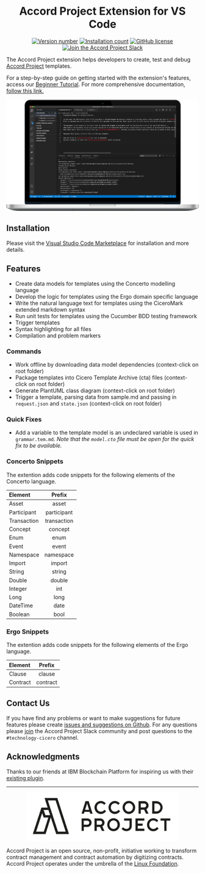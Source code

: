 <h1 align="center">
  Accord Project Extension for VS Code
</h1>

<p align="center">
  <a href="https://marketplace.visualstudio.com/items?itemName=accordproject.cicero-vscode-extension"><img src="https://vsmarketplacebadge.apphb.com/version/accordproject.cicero-vscode-extension.svg" alt="Version number"></a>
  <a href="https://marketplace.visualstudio.com/items?itemName=accordproject.cicero-vscode-extension"><img src="https://vsmarketplacebadge.apphb.com/installs/accordproject.cicero-vscode-extension.svg" alt="Installation count"></a> <a href="https://github.com/accordproject/cicero-vscode-extension/blob/master/LICENSE"><img src="https://img.shields.io/github/license/accordproject/cicero-vscode-extension" alt="GitHub license"></a>
  <a href="https://accord-project-slack-signup.herokuapp.com/">
    <img src="https://img.shields.io/badge/Accord%20Project-Join%20Slack-blue" alt="Join the Accord Project Slack" />
  </a>
</p>

The Accord Project extension helps developers to create, test and debug [Accord Project](https://accordproject.org) templates.

For a step-by-step guide on getting started with the extension's features, access our [Beginner Tutorial](https://docs.accordproject.org). For more comprehensive documentation, [follow this link.](https://docs.accordproject.org)

![Accord Project Extension Homepage](assets/VSCodeImage.png)

## Installation

Please visit the [Visual Studio Code Marketplace](https://marketplace.visualstudio.com/items?itemName=accordproject.cicero-vscode-extension) for installation and more details.

## Features

- Create data models for templates using the Concerto modelling language
- Develop the logic for templates using the Ergo domain specific language
- Write the natural language text for templates using the CiceroMark extended markdown syntax
- Run unit tests for templates using the Cucumber BDD testing framework
- Trigger templates
- Syntax highlighting for all files
- Compilation and problem markers

### Commands

- Work offline by downloading data model dependencies (context-click on root folder)
- Package templates into Cicero Template Archive (cta) files (context-click on root folder)
- Generate PlantUML class diagram (context-click on root folder)
- Trigger a template, parsing data from sample.md and passing in `request.json` and `state.json` (context-click on root folder)

### Quick Fixes

- Add a variable to the template model is an undeclared variable is used in `grammar.tem.md`. _Note that the `model.cto` file must be open for the quick fix to be available._

### Concerto Snippets

The extention adds code snippets for the following elements of the Concerto language.

| Element     |   Prefix    |
| :---------- | :---------: |
| Asset       |    asset    |
| Participant | participant |
| Transaction | transaction |
| Concept     |   concept   |
| Enum        |    enum     |
| Event       |    event    |
| Namespace   |   namespace |
| Import      |    import   |
| String      |    string   |
| Double      |    double   |
| Integer     |    int      |
| Long        |    long     |
| DateTime    |    date     |
| Boolean     |    bool     |

### Ergo Snippets

The extention adds code snippets for the following elements of the Ergo language.

| Element     |   Prefix    |
| :---------- | :---------: |
| Clause      |   clause    |
| Contract    | contract    |

## Contact Us
If you have find any problems or want to make suggestions for future features please create [issues and suggestions on Github](https://github.com/accordproject/cicero-vscode-extension/issues). For any questions please [join](https://accord-project-slack-signup.herokuapp.com/) the Accord Project Slack community and post questions to the `#technology-cicero` channel.

## Acknowledgments

Thanks to our friends at IBM Blockchain Platform for inspiring us with their [existing plugin](https://github.com/IBM-Blockchain/blockchain-vscode-extension/).

---

<p align="center">
  <a href="https://www.accordproject.org/">
    <img src="assets/APLogo.png" alt="Accord Project Logo" width="400" />
  </a>
</p>

Accord Project is an open source, non-profit, initiative working to transform contract management and contract automation by digitizing contracts. Accord Project operates under the umbrella of the [Linux Foundation](https://linuxfoundation.org).